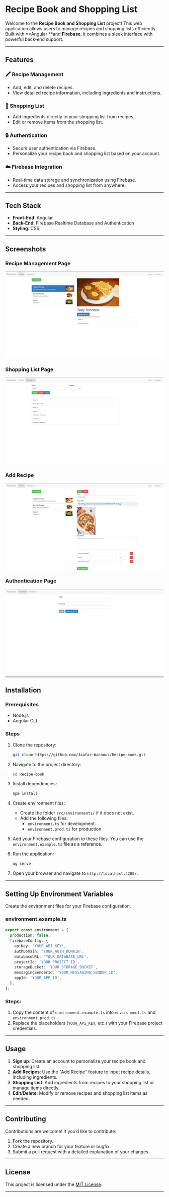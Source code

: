 # Recipe Book and Shopping List

Welcome to the **Recipe Book and Shopping List** project! This web application allows users to manage recipes and shopping lists efficiently. Built with \*\*Angular \*\*and **Firebase**, it combines a sleek interface with powerful back-end support.

---

## Features

### 🖍 Recipe Management

- Add, edit, and delete recipes.
- View detailed recipe information, including ingredients and instructions.

### 🛒 Shopping List

- Add ingredients directly to your shopping list from recipes.
- Edit or remove items from the shopping list.

### 🔒 Authentication

- Secure user authentication via Firebase.
- Personalize your recipe book and shopping list based on your account.

### ☁️ Firebase Integration

- Real-time data storage and synchronization using Firebase.
- Access your recipes and shopping list from anywhere.

---

## Tech Stack

- **Front-End**: Angular&#x20;
- **Back-End**: Firebase Realtime Database and Authentication
- **Styling**: CSS

---

## Screenshots

### Recipe Management Page
![Recipe Management](./src/assets/screenshots/Recipe%20Management.png)

### Shopping List Page
![Shopping List](./src/assets/screenshots/Shopping%20List.png)

### Add Recipe 
![Add Recipe](./src/assets/screenshots/Add%20Recipe.png)

### Authentication Page
![Authentication](./src/assets/screenshots/Authentication.png)


---

## Installation

### Prerequisites

- Node.js
- Angular CLI

### Steps

1. Clone the repository:

   ```bash
   git clone https://github.com/Jaafar-Wannous/Recipe-book.git
   ```

2. Navigate to the project directory:

   ```bash
   cd Recipe-book
   ```

3. Install dependencies:

   ```bash
   npm install
   ```

4. Create environment files:

   - Create the folder `src/environments/` if it does not exist.
   - Add the following files:
     - `environment.ts` for development.
     - `environment.prod.ts` for production.

5. Add your Firebase configuration to these files. You can use the `environment.example.ts` file as a reference.

6. Run the application:

   ```bash
   ng serve
   ```

7. Open your browser and navigate to `http://localhost:4200/`.

---

## Setting Up Environment Variables

Create the environment files for your Firebase configuration:

### environment.example.ts

```typescript
export const environment = {
  production: false,
  firebaseConfig: {
    apiKey: 'YOUR_API_KEY',
    authDomain: 'YOUR_AUTH_DOMAIN',
    databaseURL: 'YOUR_DATABASE_URL',
    projectId: 'YOUR_PROJECT_ID',
    storageBucket: 'YOUR_STORAGE_BUCKET',
    messagingSenderId: 'YOUR_MESSAGING_SENDER_ID',
    appId: 'YOUR_APP_ID',
  },
};
```

### Steps:

1. Copy the content of `environment.example.ts` into `environment.ts` and `environment.prod.ts`.
2. Replace the placeholders (`YOUR_API_KEY`, etc.) with your Firebase project credentials.

---

## Usage

1. **Sign up**: Create an account to personalize your recipe book and shopping list.
2. **Add Recipes**: Use the "Add Recipe" feature to input recipe details, including ingredients.
3. **Shopping List**: Add ingredients from recipes to your shopping list or manage items directly.
4. **Edit/Delete**: Modify or remove recipes and shopping list items as needed.

---

## Contributing

Contributions are welcome! If you’d like to contribute:

1. Fork the repository.
2. Create a new branch for your feature or bugfix.
3. Submit a pull request with a detailed explanation of your changes.

---

## License

This project is licensed under the [MIT License](LICENSE).

---
